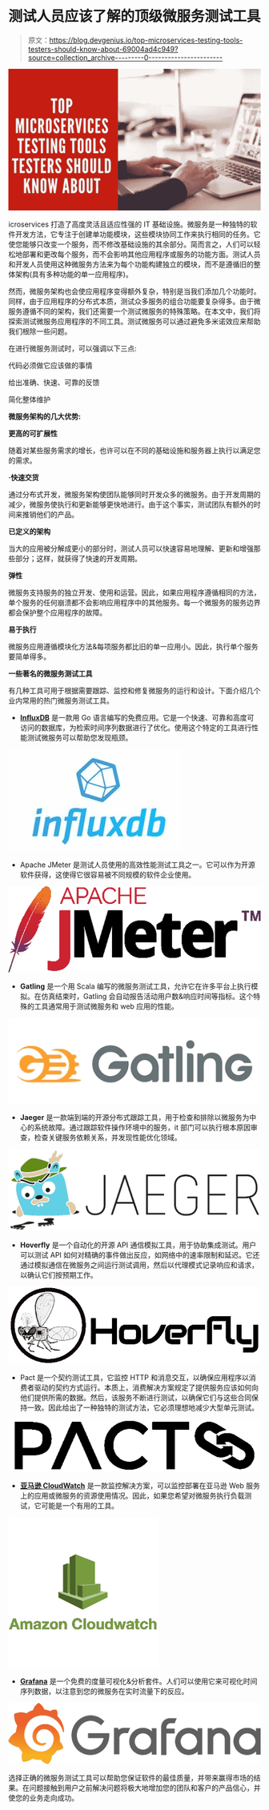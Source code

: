 # 测试人员应该了解的顶级微服务测试工具

> 原文：<https://blog.devgenius.io/top-microservices-testing-tools-testers-should-know-about-69004ad4c949?source=collection_archive---------0----------------------->

![](img/69ba5719feedd3b35230e33a698bafc7.png)

icroservices 打造了高度灵活且适应性强的 IT 基础设施。微服务是一种独特的软件开发方法，它专注于创建单功能模块，这些模块协同工作来执行相同的任务。它使您能够只改变一个服务，而不修改基础设施的其余部分。简而言之，人们可以轻松地部署和更改每个服务，而不会影响其他应用程序或服务的功能方面。测试人员和开发人员使用这种微服务方法来为每个功能构建独立的模块，而不是遵循旧的整体架构(具有多种功能的单一应用程序)。

然而，微服务架构也会使应用程序变得额外复杂，特别是当我们添加几个功能时。同样，由于应用程序的分布式本质，测试众多服务的组合功能要复杂得多。由于微服务遵循不同的架构，我们还需要一个测试微服务的特殊策略。在本文中，我们将探索测试微服务应用程序的不同工具。测试微服务可以通过避免多米诺效应来帮助我们根除一些问题。

在进行微服务测试时，可以强调以下三点:

代码必须做它应该做的事情

给出准确、快速、可靠的反馈

简化整体维护

**微服务架构的几大优势:**

**更高的可扩展性**

随着对某些服务需求的增长，也许可以在不同的基础设施和服务器上执行以满足您的需求。

**·快速交货**

通过分布式开发，微服务架构使团队能够同时开发众多的微服务。由于开发周期的减少，微服务使执行和更新能够更快地进行。由于这个事实，测试团队有额外的时间来推销他们的产品。

**已定义的架构**

当大的应用被分解成更小的部分时，测试人员可以快速容易地理解、更新和增强那些部分；这样，就获得了快速的开发周期。

**弹性**

微服务支持服务的独立开发、使用和运营。因此，如果应用程序遵循相同的方法，单个服务的任何崩溃都不会影响应用程序中的其他服务。每一个微服务的服务边界都会保护整个应用程序的故障。

**易于执行**

微服务应用遵循模块化方法&每项服务都比旧的单一应用小。因此，执行单个服务要简单得多。

**一些著名的微服务测试工具**

有几种工具可用于根据需要跟踪、监控和修复微服务的运行和设计。下面介绍几个业内常用的热门微服务测试工具。

*   [**InfluxDB**](https://www.influxdata.com/) 是一款用 Go 语言编写的免费应用。它是一个快速、可靠和高度可访问的数据库，为检索时间序列数据进行了优化。使用这个特定的工具进行性能测试微服务可以帮助您发现瓶颈。

![](img/8e5ee2f25c6d63f0836e894effff6afa.png)

*   Apache JMeter 是测试人员使用的高效性能测试工具之一。它可以作为开源软件获得，这使得它很容易被不同规模的软件企业使用。

![](img/e8f1c86e7179b1f1870de8afb4d276df.png)

*   **Gatling** 是一个用 Scala 编写的微服务测试工具，允许它在许多平台上执行模拟。在仿真结束时，Gatling 会自动报告活动用户数&响应时间等指标。这个特殊的工具通常用于测试微服务和 web 应用的性能。

![](img/996d40ba4f44a958a47f5f8aede8dccb.png)

*   **Jaeger** 是一款端到端的开源分布式跟踪工具，用于检查和排除以微服务为中心的系统故障。通过跟踪软件操作环境中的服务，it 部门可以执行根本原因审查，检查关键服务依赖关系，并发现性能优化领域。

![](img/1ad829e6d45982f0f8009c2cadb51e14.png)

*   **Hoverfly** 是一个自动化的开源 API 通信模拟工具，用于协助集成测试。用户可以测试 API 如何对精确的事件做出反应，如网络中的速率限制和延迟。它还通过模拟通信在微服务之间运行测试调用，然后以代理模式记录响应和请求，以确认它们按预期工作。

![](img/00cc0066c8eb5cf02e943232d87d3ce6.png)

*   Pact 是一个契约测试工具，它监控 HTTP 和消息交互，以确保应用程序以消费者驱动的契约方式运行。本质上，消费解决方案规定了提供服务应该如何向他们提供所需的数据。然后，该服务不断进行测试，以确保它们与这些合同保持一致。因此给出了一种独特的测试方法，它必须理想地减少大型单元测试。

![](img/942e6e39fd7343eeb4c398d4f6c4b662.png)

*   [**亚马逊 CloudWatch**](https://aws.amazon.com/cloudwatch/) 是一款监控解决方案，可以监控部署在亚马逊 Web 服务上的应用或微服务的资源使用情况。因此，如果您希望对微服务执行负载测试，它可能是一个有用的工具。

![](img/e58a7b800db1cf18f7680d3762bed4d5.png)

*   [**Grafana**](https://grafana.com/) 是一个免费的度量可视化&分析套件。人们可以使用它来可视化时间序列数据，以注意到您的微服务在实时流量下的反应。

![](img/cef039ac3f47740e51624fb3ad0a3c29.png)

选择正确的微服务测试工具可以帮助您保证软件的最佳质量，并带来赢得市场的结果。在问题接触到用户之前解决问题将极大地增加您的团队和客户的产品信心，并使您的业务走向成功。